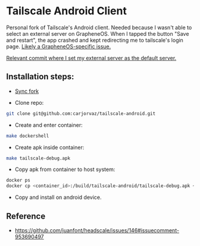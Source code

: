 # Tailscale Android Client

Personal fork of Tailscale's Android client.
Needed because I wasn't able to select an external server on GrapheneOS.
When I tapped the button "Save and restart", the app crashed and kept redirecting me to tailscale's login page.
[Likely a GrapheneOS-specific issue.](https://forum.tailscale.com/t/tailscale-with-headscale-with-graphene-os/3312)

[Relevant commit where I set my external server as the default server.](https://github.com/carjorvaz/tailscale-android/commit/1846cc4da3896cf914c752372166948ede4a3d7e)

## Installation steps:
-  [Sync fork](https://docs.github.com/en/pull-requests/collaborating-with-pull-requests/working-with-forks/syncing-a-fork)

- Clone repo:
``` sh
git clone git@github.com:carjorvaz/tailscale-android.git 
```

- Create and enter container:
``` sh
make dockershell
```

- Create apk inside container:
``` sh
make tailscale-debug.apk
```

- Copy apk from container to host system:
``` sh
docker ps
docker cp <container_id>:/build/tailscale-android/tailscale-debug.apk ~
```

- Copy and install on android device.

## Reference
- https://github.com/juanfont/headscale/issues/146#issuecomment-953690497
